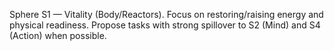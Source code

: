 Sphere S1 — Vitality (Body/Reactors). Focus on restoring/raising energy and physical readiness. Propose tasks with strong spillover to S2 (Mind) and S4 (Action) when possible. 